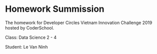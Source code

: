 # Homework Summission

The homework for Developer Circles Vietnam Innovation Challenge 2019 hosted by CoderSchool.

Class: Data Science 2 - 4

Student: Le Van Ninh
